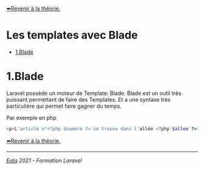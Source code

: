 [:arrow_left:Revenir à la théorie.](../Theo/README.md)
<h1>Les templates avec Blade</h1>

- [1.Blade](#1blade)


# 1.Blade
Laravel possède un moteur de Template: Blade. Blade est un outil très puissant permettant de faire des Templates. Et a une syntaxe très particulière qui permet faire gagner du temps.

Par exemple en php
```php
<p>L'article n°<?php $numero ?> se trouve dans l'allée <?php $allee ?></p>
```




[:arrow_left:Revenir à la théorie.](../Theo/README.md)

---
_[Eqla](http://www.eqla.be) 2021 - Formation Laravel_
